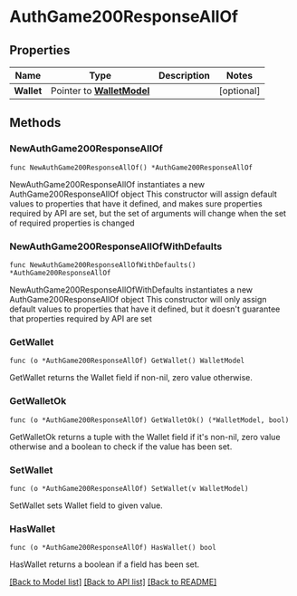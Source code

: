 # AuthGame200ResponseAllOf

## Properties

Name | Type | Description | Notes
------------ | ------------- | ------------- | -------------
**Wallet** | Pointer to [**WalletModel**](WalletModel.md) |  | [optional] 

## Methods

### NewAuthGame200ResponseAllOf

`func NewAuthGame200ResponseAllOf() *AuthGame200ResponseAllOf`

NewAuthGame200ResponseAllOf instantiates a new AuthGame200ResponseAllOf object
This constructor will assign default values to properties that have it defined,
and makes sure properties required by API are set, but the set of arguments
will change when the set of required properties is changed

### NewAuthGame200ResponseAllOfWithDefaults

`func NewAuthGame200ResponseAllOfWithDefaults() *AuthGame200ResponseAllOf`

NewAuthGame200ResponseAllOfWithDefaults instantiates a new AuthGame200ResponseAllOf object
This constructor will only assign default values to properties that have it defined,
but it doesn't guarantee that properties required by API are set

### GetWallet

`func (o *AuthGame200ResponseAllOf) GetWallet() WalletModel`

GetWallet returns the Wallet field if non-nil, zero value otherwise.

### GetWalletOk

`func (o *AuthGame200ResponseAllOf) GetWalletOk() (*WalletModel, bool)`

GetWalletOk returns a tuple with the Wallet field if it's non-nil, zero value otherwise
and a boolean to check if the value has been set.

### SetWallet

`func (o *AuthGame200ResponseAllOf) SetWallet(v WalletModel)`

SetWallet sets Wallet field to given value.

### HasWallet

`func (o *AuthGame200ResponseAllOf) HasWallet() bool`

HasWallet returns a boolean if a field has been set.


[[Back to Model list]](../README.md#documentation-for-models) [[Back to API list]](../README.md#documentation-for-api-endpoints) [[Back to README]](../README.md)


